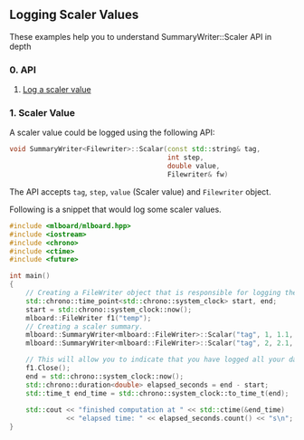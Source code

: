 ## Logging Scaler Values 

These examples help you to understand SummaryWriter::Scaler API in depth

### 0. API 

  1. [Log a scaler value](#1-scaler-value)

### 1. Scaler Value

A scaler value could be logged using the following API:

```cpp
void SummaryWriter<Filewriter>::Scalar(const std::string& tag,
                                       int step,
                                       double value,
                                       Filewriter& fw)
```

The API accepts `tag`, `step`, `value` (Scaler value) and `Filewriter` object.

Following is a snippet that would log some scaler values.

```cpp
#include <mlboard/mlboard.hpp>
#include <iostream>
#include <chrono> 
#include <ctime> 
#include <future>

int main()
{
    // Creating a FileWriter object that is responsible for logging the summary.
    std::chrono::time_point<std::chrono::system_clock> start, end; 
    start = std::chrono::system_clock::now(); 
    mlboard::FileWriter f1("temp");
    // Creating a scaler summary.
    mlboard::SummaryWriter<mlboard::FileWriter>::Scalar("tag", 1, 1.1, f1);
    mlboard::SummaryWriter<mlboard::FileWriter>::Scalar("tag", 2, 2.1, f1);

    // This will allow you to indicate that you have logged all your data.
    f1.Close();
    end = std::chrono::system_clock::now(); 
    std::chrono::duration<double> elapsed_seconds = end - start; 
    std::time_t end_time = std::chrono::system_clock::to_time_t(end); 
  
    std::cout << "finished computation at " << std::ctime(&end_time) 
              << "elapsed time: " << elapsed_seconds.count() << "s\n"; 
}
```
